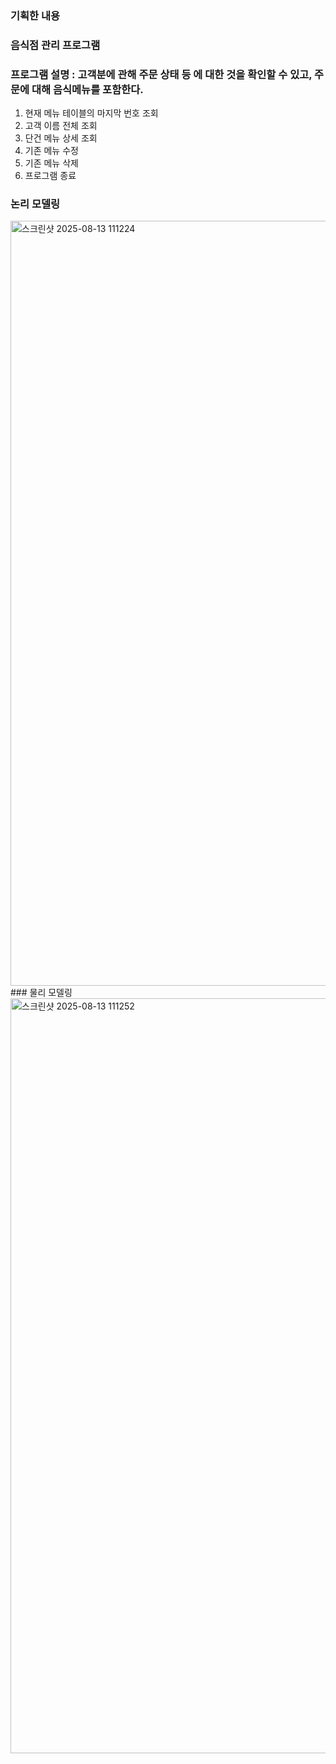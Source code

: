 ### 기획한 내용
### 음식점 관리 프로그램
### 프로그램 설명 : 고객분에 관해 주문 상태 등 에 대한 것을 확인할 수 있고, 주문에 대해 음식메뉴를 포함한다.
1. 현재 메뉴 테이블의 마지막 번호 조회
2. 고객 이름 전체 조회
3. 단건 메뉴 상세 조회
4. 기존 메뉴 수정
5. 기존 메뉴 삭제
9. 프로그램 종료
### 논리 모델링 

<img width="2196" height="1224" alt="스크린샷 2025-08-13 111224" src="https://github.com/user-attachments/assets/50f87fb4-c5aa-4e2c-b11a-3f14cb3175ea" />
### 물리 모델링

<img width="2213" height="1208" alt="스크린샷 2025-08-13 111252" src="https://github.com/user-attachments/assets/e458f200-0d29-4dcb-bbfe-39934926d6f4" />
